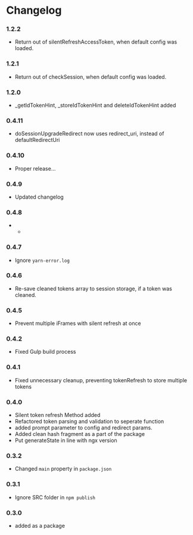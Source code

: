 # Changelog

### 1.2.2

* Return out of silentRefreshAccessToken, when default config was loaded.

### 1.2.1

* Return out of checkSession, when default config was loaded.

### 1.2.0
* _getIdTokenHint, _storeIdTokenHint and deleteIdTokenHint added

### 0.4.11

* doSessionUpgradeRedirect now uses redirect_uri, instead of defaultRedirectUri

### 0.4.10

* Proper release&hellip;

### 0.4.9

* Updated changelog

### 0.4.8

* -

### 0.4.7

* Ignore `yarn-error.log` 

### 0.4.6

* Re-save cleaned tokens array to session storage, if a token was cleaned.

### 0.4.5

* Prevent multiple iFrames with silent refresh at once

### 0.4.2

* Fixed Gulp build process

### 0.4.1

* Fixed unnecessary cleanup, preventing tokenRefresh to store multiple tokens

### 0.4.0
* Silent token refresh Method added
* Refactored token parsing and validation to seperate function
* added prompt parameter to config and redirect params.
* Added clean hash fragment as a part of the package
* Put generateState in line with ngx version

### 0.3.2
* Changed `main` property in `package.json`

### 0.3.1
* Ignore SRC folder in `npm publish`

### 0.3.0
* added as a package
